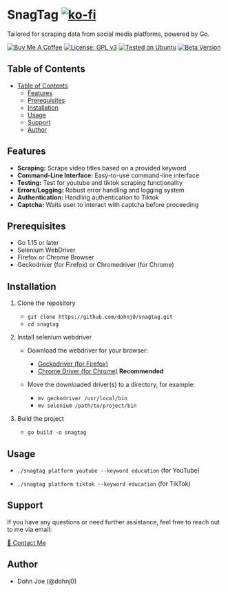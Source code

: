 # SnagTag [![ko-fi](https://ko-fi.com/img/githubbutton_sm.svg)](https://ko-fi.com/dohnj0)

Tailored for scraping data from social media platforms, powered by Go.

[![Buy Me A Coffee](https://img.shields.io/badge/Buy%20Me%20A%20Coffee-Donate-yellow.svg)](https://www.buymeacoffee.com/dohnj0) [![License: GPL v3](https://img.shields.io/badge/License-GPLv3-blue.svg)](https://www.gnu.org/licenses/gpl-3.0.en.html) [![Tested on Ubuntu](https://img.shields.io/badge/Tested%20on-Ubuntu-orange.svg)](https://www.ubuntu.com/) [![Beta Version](https://img.shields.io/badge/Beta%20Version-0.1.0--beta-red.svg)](https://github.com/dohnj0e/snagtag/releases/tag/v0.1.0-beta)

## Table of Contents
  - [Table of Contents](#table-of-contents)
    - [Features](#features)
    - [Prerequisites](#prerequisites)
    - [Installation](#installation)
    - [Usage](#usage)
    - [Support](#support)
    - [Author](#author)

## Features
   - **Scraping:** Scrape video titles based on a provided keyword
   - **Command-Line Interface:** Easy-to-use command-line interface
   - **Testing:** Test for youtube and tiktok scraping functionality
   - **Errors/Logging:** Robust error handling and logging system
   - **Authentication:** Handling authentication to Tiktok
   - **Captcha:** Waits user to interact with captcha before proceeding

## Prerequisites
   - Go 1.15 or later
   - Selenium WebDriver
   - Firefox or Chrome Browser
   - Geckodriver (for Firefox) or Chromedriver (for Chrome)
   
## Installation
   1. Clone the repository
      - `git clone https://github.com/dohnj0/snagtag.git`
      - `cd snagtag`
     
   2. Install selenium webdriver
      - Download the webdriver for your browser:
        - [Geckodriver (for Firefox)](https://github.com/mozilla/geckodriver/releases)
        - [Chrome Driver (for Chrome)](https://sites.google.com/a/chromium.org/chromedriver/) **Recommended**
       
      - Move the downloaded driver(s) to a directory, for example:
        - `mv geckodriver /usr/local/bin`
        - `mv selenium /path/to/project/bin`
          
   3. Build the project
       - `go build -o snagtag`

## Usage
   - `./snagtag platform youtube --keyword education` (for YouTube)

   - `./snagtag platform tiktok --keyword education` (for TikTok)

## Support

If you have any questions or need further assistance, feel free to reach out to me via email:

[💌 Contact Me](mailto:dohnj0@proton.me)
  
## Author
  - Dohn Joe (@dohnj0)
